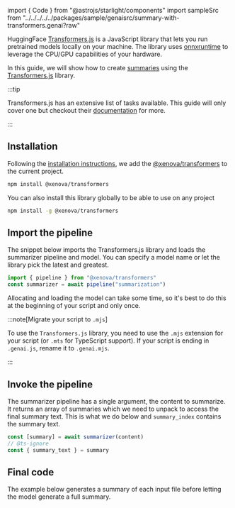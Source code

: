 import { Code } from "@astrojs/starlight/components"
import sampleSrc from "../../../../../packages/sample/genaisrc/summary-with-transformers.genai?raw"


HuggingFace [Transformers.js](https://huggingface.co/docs/transformers.js/index) is a JavaScript library
that lets you run pretrained models locally on your machine. The library uses [onnxruntime](https://onnxruntime.ai/)
to leverage the CPU/GPU capabilities of your hardware.

In this guide, we will show how to create [summaries](https://huggingface.co/tasks/summarization) using the [Transformers.js](https://huggingface.co/docs/transformers.js/api/pipelines#module_pipelines.SummarizationPipeline) library.

:::tip

Transformers.js has an extensive list of tasks available. This guide will only cover one but checkout their [documentation](https://huggingface.co/docs/transformers.js/pipelines#tasks)
for more.

:::

## Installation

Following the [installation instructions](https://huggingface.co/docs/transformers.js/installation), 
we add the [@xenova/transformers](https://www.npmjs.com/package/@xenova/transformers) to the current project.

```bash
npm install @xenova/transformers
```

You can also install this library globally to be able to use on any project

```bash "-g"
npm install -g @xenova/transformers
```

## Import the pipeline

The snippet below imports the Transformers.js library and loads the summarizer pipeline and model.
You can specify a model name or let the library pick the latest and greatest.

```js
import { pipeline } from "@xenova/transformers"
const summarizer = await pipeline("summarization")
```

Allocating and loading the model can take some time, 
so it's best to do this at the beginning of your script
and only once.

:::note[Migrate your script to `.mjs`]

To use the `Transformers.js` library, you need to use the `.mjs` extension for your script (or `.mts` for TypeScript support).
If your script is ending in `.genai.js`, rename it to `.genai.mjs`.

:::

## Invoke the pipeline

The summarizer pipeline has a single argument, the content to summarize. It returns an array of summaries
which we need to unpack to access the final summary text. This is what we do below and `summary_index` contains the summary text.

```js
const [summary] = await summarizer(content)
// @ts-ignore
const { summary_text } = summary
```

## Final code

The example below generates a summary of each input file
before letting the model generate a full summary.

<Code
    title="transformers.genai.mjs"
    code={sampleSrc}
    wrap={true}
    lang="js"
/>
